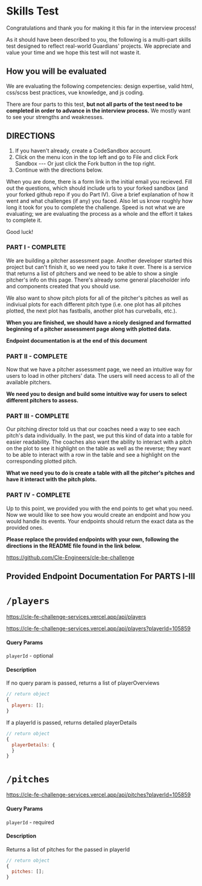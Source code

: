 # Skills Test

Congratulations and thank you for making it this far in the interview process!

As it should have been described to you, the following is a multi-part skills test designed to reflect real-world Guardians' projects. We appreciate and value your time and we hope this test will not waste it.

## How you will be evaluated

We are evaluating the following competencies: design expertise, valid html, css/scss best practices, vue knowledge, and js coding.

There are four parts to this test, **but not all parts of the test need to be completed in order to advance in the interview process.** We mostly want to see your strengths and weaknesses.

## DIRECTIONS

1. If you haven't already, create a CodeSandbox account.
2. Click on the menu icon in the top left and go to File and click Fork Sandbox --- Or just click the Fork button in the top right.
3. Continue with the directions below.

When you are done, there is a form link in the initial email you recieved. Fill out the questions, which should include urls to your forked sandbox (and your forked github repo if you do Part IV). Give a brief explanation of how it went and what challenges (if any) you faced. Also let us know roughly how long it took for you to complete the challenge. Speed is not what we are evaluating; we are evaluating the process as a whole and the effort it takes to complete it.

Good luck!

### PART I - COMPLETE

We are building a pitcher assessment page. Another developer started this project but can't finish it, so we need you to take it over. There is a service that returns a list of pitchers and we need to be able to show a single pitcher's info on this page. There's already some general placeholder info and components created that you should use.

We also want to show pitch plots for all of the pitcher's pitches as well as indiviual plots for each different pitch type (i.e. one plot has all pitches plotted, the next plot has fastballs, another plot has curveballs, etc.).

**When you are finished, we should have a nicely designed and formatted beginning of a pitcher assessment page along with plotted data.**

**Endpoint documentation is at the end of this document**

### PART II - COMPLETE

Now that we have a pitcher assessment page, we need an intuitive way for users to load in other pitchers' data. The users will need access to all of the available pitchers.

**We need you to design and build some intuitive way for users to select different pitchers to assess.**

### PART III - COMPLETE

Our pitching director told us that our coaches need a way to see each pitch's data individually. In the past, we put this kind of data into a table for easier readability. The coaches also want the ability to interact with a pitch on the plot to see it highlight on the table as well as the reverse; they want to be able to interact with a row in the table and see a highlight on the corresponding plotted pitch.

**What we need you to do is create a table with all the pitcher's pitches and have it interact with the pitch plots.**

### PART IV - COMPLETE

Up to this point, we provided you with the end points to get what you need. Now we would like to see how you would create an endpoint and how you would handle its events. Your endpoints should return the exact data as the provided ones.

**Please replace the provided endpoints with your own, following the directions in the README file found in the link below.**

https://github.com/Cle-Engineers/cle-be-challenge

## Provided Endpoint Documentation For PARTS I-III

# `/players`

https://cle-fe-challenge-services.vercel.app/api/players

https://cle-fe-challenge-services.vercel.app/api/players?playerId=105859

#### Query Params

`playerId` - optional

#### Description

If no query param is passed, returns a list of playerOverviews

```js
// return object
{
  players: [];
}
```

If a playerId is passed, returns detailed playerDetails

```js
// return object
{
  playerDetails: {
  }
}
```

# `/pitches`

https://cle-fe-challenge-services.vercel.app/api/pitches?playerId=105859

#### Query Params

`playerId` - required

#### Description

Returns a list of pitches for the passed in playerId

```js
// return object
{
  pitches: [];
}
```

